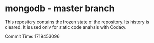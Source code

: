 # mongodb - master branch

This repository contains the frozen state of the repository.
Its history is cleared. It is used only for static code
analysis with Codacy.

Commit Time: 1719453096